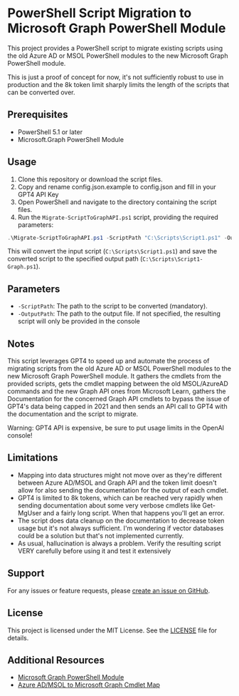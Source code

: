 # PowerShell Script Migration to Microsoft Graph PowerShell Module

This project provides a PowerShell script to migrate existing scripts using the old Azure AD or MSOL PowerShell modules to the new Microsoft Graph PowerShell module.

This is just a proof of concept for now, it's not sufficiently robust to use in production and the 8k token limit sharply limits the length of the scripts that can be converted over.

## Prerequisites

- PowerShell 5.1 or later
- Microsoft.Graph PowerShell Module

## Usage

1. Clone this repository or download the script files.
2. Copy and rename config.json.example to config.json and fill in your GPT4 API Key
3. Open PowerShell and navigate to the directory containing the script files.
4. Run the `Migrate-ScriptToGraphAPI.ps1` script, providing the required parameters:

```powershell
.\Migrate-ScriptToGraphAPI.ps1 -ScriptPath "C:\Scripts\Script1.ps1" -OutputPath "C:\Scripts\Script1-Graph.ps1"
```

This will convert the input script (`C:\Scripts\Script1.ps1`) and save the converted script to the specified output path (`C:\Scripts\Script1-Graph.ps1`).

## Parameters

- `-ScriptPath`: The path to the script to be converted (mandatory).
- `-OutputPath`: The path to the output file. If not specified, the resulting script will only be provided in the console

## Notes

This script leverages GPT4 to speed up and automate the process of migrating scripts from the old Azure AD or MSOL PowerShell modules to the new Microsoft Graph PowerShell module.
It gathers the cmdlets from the provided scripts, gets the cmdlet mapping between the old MSOL/AzureAD commands and the new Graph API ones from Microsoft Learn, gathers the Documentation for the concerned Graph API cmdlets to bypass the issue of GPT4's data being capped in 2021 and then sends an API call to GPT4 with the documentation and the script to migrate.

Warning: GPT4 API is expensive, be sure to put usage limits in the OpenAI console!

## Limitations

- Mapping into data structures might not move over as they're different between Azure AD/MSOL and Graph API and the token limit doesn't allow for also sending the documentation for the output of each cmdlet.
- GPT4 is limited to 8k tokens, which can be reached very rapidly when sending documentation about some very verbose cmdlets like Get-MgUser and a fairly long script. When that happens you'll get an error.
- The script does data cleanup on the documentation to decrease token usage but it's not always sufficient. I'm wondering if vector databases could be a solution but that's not implemented currently.
- As usual, hallucination is always a problem. Verify the resulting script VERY carefully before using it and test it extensively

## Support

For any issues or feature requests, please [create an issue on GitHub](https://github.com/Raindrops-dev/RAIN-GPT4GraphAPIMigration/issues).

## License

This project is licensed under the MIT License. See the [LICENSE](LICENSE) file for details.

## Additional Resources

- [Microsoft Graph PowerShell Module](https://docs.microsoft.com/powershell/module/microsoft.graph)
- [Azure AD/MSOL to Microsoft Graph Cmdlet Map](https://learn.microsoft.com/en-us/powershell/microsoftgraph/azuread-msoline-cmdlet-map?view=graph-powershell-1.0)